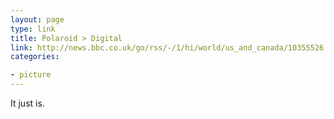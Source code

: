 ```yaml
---
layout: page
type: link
title: Polaroid > Digital
link: http://news.bbc.co.uk/go/rss/-/1/hi/world/us_and_canada/10355526.stm
categories: 

- picture
---
```

It just is. 
